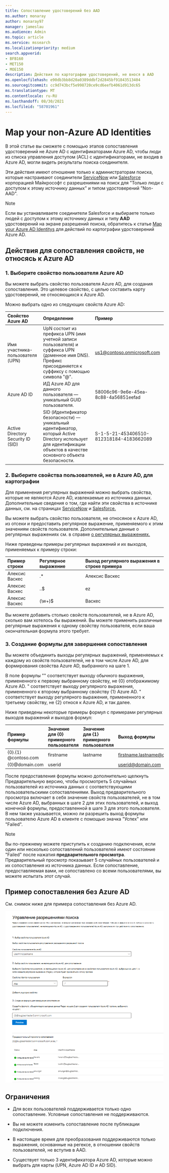 ```yaml
---
title: Сопоставление удостоверений без AAD
ms.author: monaray
author: monaray97
manager: jameslau
ms.audience: Admin
ms.topic: article
ms.service: mssearch
ms.localizationpriority: medium
search.appverid:
- BFB160
- MET150
- MOE150
description: Действия по картографии удостоверений, не внося в AAD
ms.openlocfilehash: e90db3bb8d20a0389ddbf2d2845bf91843513404
ms.sourcegitcommit: cc9d743bcf5e998720ce9cd6eefb4061d913dc65
ms.translationtype: MT
ms.contentlocale: ru-RU
ms.lasthandoff: 08/30/2021
ms.locfileid: "58701961"
---
```

# <a name="map-your-non-azure-ad-identities"></a>Map your non-Azure AD Identities  

В этой статье вы сможете с помощью этапов сопоставления удостоверений не Azure AD с идентификаторами Azure AD, чтобы люди из списка управления доступом (ACL) с идентификаторами, не входив в Azure AD, могли видеть результаты поиска соединителя.

Эти действия имеют отношение только к администраторам поиска, которые настраивают соединители [ServiceNow](servicenow-connector.md) или [Salesforce](salesforce-connector.md) корпорацией Майкрософт с разрешениями на поиск для "Только люди с доступом к этому источнику данных" и типом удостоверений "Non-AAD".

>[!NOTE]
>Если вы устанавливаете соединители Salesforce и выбираете только людей с доступом к этому источнику данных и типу **AAD** удостоверений на экране разрешений поиска, обратитесь к статье [Map your Azure AD Identitys](map-aad.md) для действий по картографии удостоверений Azure AD.   

## <a name="steps-for-mapping-your-non-azure-ad-properties"></a>Действия для сопоставления свойств, не относясь к Azure AD

### <a name="1-select-an-azure-ad-user-property"></a>1. Выберите свойство пользователя Azure AD  

Вы можете выбрать свойство пользователя Azure AD, для создания сопоставления. Это целевое свойство, с целью составить карту удостоверений, не относяющихся к Azure AD.  

Можно выбрать одно из следующих свойств Azure AD:

| Свойство Azure AD    | Определение           | Пример         |
| :------------------- | :------------------- |:--------------- |
| Имя участника-пользователя (UPN)  | UpN состоит из префикса UPN (имя учетной записи пользователя) и суффикса UPN (доменное имя DNS). Префикс присоединяется к суффиксу с помощью символа "@". | us1@contoso.onmicrosoft.com |
| Azure AD ID                 | ИД Azure AD для данного пользователя — уникальный GUID пользователя.                 | 58006c96-9e6e-45ea-8c88-4a56851eefad            |
| Active Directory Security ID (SID)                  | SID (Идентификатор безопасности) — уникальный идентификатор, который Active Directory использует для идентификации объектов в качестве основного объекта безопасности.                  | S-1-5-21-453406510-812318184-4183662089             |

### <a name="2-select-non-azure-ad-user-properties-to-map"></a>2. Выберите свойства пользователей, не в Azure AD, для картографии

Для применения регулярных выражений можно выбрать свойства, которые не являются Azure AD, извлекаемые из источника данных. Дополнительные сведения о том, где найти эти свойства в источнике данных, см. на страницах [ServiceNow](servicenow-connector.md) и [Salesforce.](salesforce-connector.md)  

Вы можете выбрать свойство пользователя, не относяное к Azure AD, из отсеки и предоставить регулярное выражение, применяемого к этим значениям свойств пользователя. Дополнительные данные о регулярных выражениях см. в справке [о регулярных выражениях.]( https://docs.microsoft.com/dotnet/standard/base-types/regular-expression-language-quick-reference)  

Ниже приведены примеры регулярных выражений и их выходов, применяемых к примеру строки: 

| Пример строки                  | Регулярное выражение                 | Выход регулярного выражения в строке примера           |
| :------------------- | :------------------- |:---------------|
| Алексис Васкес  | .* | Алексис Васкес |
| Алексис Васкес                 | ..$                 | ez            |
| Алексис Васкес                  | (\w+)$                  | Васкес             |

Вы можете добавить столько свойств пользователей, не в Azure AD, сколько вам хотелось бы выражений. Вы можете применить различные регулярные выражения к одному свойству пользователя, если ваша окончательная формула этого требует.  

### <a name="3-create-formula-to-complete-mapping"></a>3. Создание формулы для завершения сопоставления

Вы можете объединить выходы регулярных выражений, применяемых к каждому из свойств пользователей, не в том числе Azure AD, для формирования свойства Azure AD, выбранного на шаге 1.

В поле формулы "" соответствует выходу обычного выражения, примененного к первому выбранному свойству, не {0} отображимому Azure AD.  " соответствует выходу регулярного выражения, примененного к второму выбранному свойству {1} Azure AD.  " соответствует выходу регулярного выражения, примененного к третьему свойству, не {2} относя к Azure AD, и так далее.   

Ниже приведены некоторые примеры формул с примерами регулярных выходов выражений и выходов формул: 

| Пример формулы                  | Значение для {0} примерного пользователя                 | Значение для {1} примерного пользователя           | Выход формулы                  |
| :------------------- | :------------------- |:---------------|:---------------|
| {0}.{1} @contoso.com  | firstname | lastname |firstname.lastname@contoso.com
| {0}@domain.com                 | userid                 |             |userid@domain.com

После предоставления формулы можно дополнительно  щелкнуть Предварительную версию, чтобы просмотреть 5 случайных пользователей из источника данных с соответствующими пользовательскими сопоставлениями. Выход предварительного просмотра включает в себя значение свойств пользователей, не в том числе Azure AD, выбранных в шаге 2 для этих пользователей, и выход конечной формулы, предоставленной в шаге 3 для этого пользователя. В нем также указывается, можно ли разрешить выход формулы пользователю Azure AD в клиенте с помощью значка "Успех" или "Failed".  

>[!NOTE]
>Вы по-прежнему можете приступить к созданию подключения, если один или несколько сопоставлений пользователей имеют состояние "Failed" после нажатия **предварительного просмотра**. Предварительный просмотр показывает 5 случайных пользователей и их сопоставления из источника данных. Если сопоставление, предоставляемая вами, не сопоставлено со всеми пользователями, вы можете испытать этот случай.

## <a name="sample-non-azure-ad-mapping"></a>Пример сопоставления без Azure AD

См. снимок ниже для примера сопоставления без Azure AD.

![Пример снимка заполнения страницы сопоставления, не относя к Azure AD.](media/non-aad-mapping.png)

## <a name="limitations"></a>Ограничения  

- Для всех пользователей поддерживается только одно сопоставление. Условные сопоставления не поддерживаются.  

- Вы не можете изменить сопоставление после публикации подключения.  

- В настоящее время для преобразования поддерживаются только выражения, основанные на регексе, в отношении свойств пользователей, не вступив в AAD.

- Существует только 3 идентификатора Azure AD, которые можно выбрать для карты (UPN, Azure AD ID и AD SID).